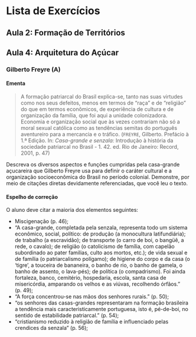 Lista de Exercícios
===================

Aula 2: Formação de Territórios
-------------------------------

Aula 4: Arquitetura do Açúcar
-----------------------------

### Gilberto Freyre (A)

#### Ementa

> A formação patriarcal do Brasil explica-se, tanto nas suas virtudes como nos seus defeitos, menos em termos de “raça” e de “religião” do que em termos econômicos, de experiência de cultura e de organização da família, que foi aqui a unidade colonizadora. Economia e organização social que às vezes contrariam não só a moral sexual católica como as tendências semitas do português aventureiro para a mercancia e o tráfico. (`FREYRE`, Gilberto. Prefácio à 1.ª Edição. In: _Casa-grande e senzala:_ Introdução à história da sociedade patriarcal no Brasil - 1. 42. ed. Rio de Janeiro: Record, 2001, p. 47)

Descreva os diversos aspectos e funções cumpridas pela casa-grande açucareira que Gilberto Freyre usa para definir o caráter cultural e a organização socioeconômica do Brasil no período colonial. Demonstre, por meio de citações diretas devidamente referenciadas, que você leu o texto.

#### Espelho de correção

O aluno deve citar a maioria dos elementos seguintes:

+ Miscigenação (p. 46);
+ “A casa-grande, completada pela senzala, representa todo um sistema econômico, social, político: de produção (a monocultura latifundiária); de trabalho (a escravidão); de transporte (o carro de boi, o bangüê, a rede, o cavalo); de religião (o catolicismo de família, com capelão subordinado ao pater familias, culto aos mortos, etc.); de vida sexual e de família (o patriarcalismo polígamo); de higiene do corpo e da casa (o ‘tigre’, a touceira de bananeira, o banho de rio, o banho de gamela, o banho de assento, o lava-pés); de política (o compadrismo). Foi ainda fortaleza, banco, cemitério, hospedaria, escola, santa casa de misericórdia, amparando os velhos e as viúvas, recolhendo órfãos.” (p. 49);
+ “A força concentrou-se nas mãos dos senhores rurais.” (p. 50);
+ “os senhores das casas-grandes representaram na formação brasileira a tendência mais caracteristicamente portuguesa, isto é, pé-de-boi, no sentido de estabilidade patriarcal.” (p. 54);
+ “cristianismo reduzido à religião de família e influenciado pelas crendices da senzala” (p. 56);